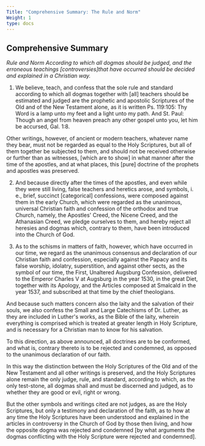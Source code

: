 ```yaml
---
Title: "Comprehensive Summary: The Rule and Norm"
Weight: 1
type: docs
---
```


## Comprehensive Summary
<span class="text-xl">*Rule and Norm According to which all dogmas should be judged, and the erroneous teachings [controversies]that have occurred should be decided and explained in a Christian way.*</span>

 1. We believe, teach, and confess that the sole rule and standard according to which all dogmas together with [all] teachers should be estimated and judged are the prophetic and apostolic Scriptures of the Old and of the New Testament alone, as it is written Ps. 119:105: Thy Word is a lamp unto my feet and a light unto my path. And St. Paul: Though an angel from heaven preach any other gospel unto you, let him be accursed, Gal. 1:8.

 Other writings, however, of ancient or modern teachers, whatever name they bear, must not be regarded as equal to the Holy Scriptures, but all of them together be subjected to them, and should not be received otherwise or further than as witnesses, [which are to show] in what manner after the time of the apostles, and at what places, this [pure] doctrine of the prophets and apostles was preserved.

 2. And because directly after the times of the apostles, and even while they were still living, false teachers and heretics arose, and symbols, i. e., brief, succinct [categorical] confessions, were composed against them in the early Church, which were regarded as the unanimous, universal Christian faith and confession of the orthodox and true Church, namely, the Apostles' Creed, the Nicene Creed, and the Athanasian Creed, we pledge ourselves to them, and hereby reject all heresies and dogmas which, contrary to them, have been introduced into the Church of God.

 3. As to the schisms in matters of faith, however, which have occurred in our time, we regard as the unanimous consensus and declaration of our Christian faith and confession, especially against the Papacy and its false worship, idolatry, superstition, and against other sects, as the symbol of our time, the First, Unaltered Augsburg Confession, delivered to the Emperor Charles V at Augsburg in the year 1530, in the great Diet, together with its Apology, and the Articles composed at Smalcald in the year 1537, and subscribed at that time by the chief theologians.

 And because such matters concern also the laity and the salvation of their souls, we also confess the Small and Large Catechisms of Dr. Luther, as they are included in Luther's works, as the Bible of the laity, wherein everything is comprised which is treated at greater length in Holy Scripture, and is necessary for a Christian man to know for his salvation.

 To this direction, as above announced, all doctrines are to be conformed, and what is, contrary thereto is to be rejected and condemned, as opposed to the unanimous declaration of our faith.

 In this way the distinction between the Holy Scriptures of the Old and of the New Testament and all other writings is preserved, and the Holy Scriptures alone remain the only judge, rule, and standard, according to which, as the only test-stone, all dogmas shall and must be discerned and judged, as to whether they are good or evil, right or wrong.

 But the other symbols and writings cited are not judges, as are the Holy Scriptures, but only a testimony and declaration of the faith, as to how at any time the Holy Scriptures have been understood and explained in the articles in controversy in the Church of God by those then living, and how the opposite dogma was rejected and condemned [by what arguments the dogmas conflicting with the Holy Scripture were rejected and condemned].

